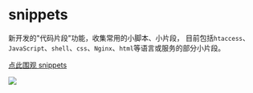 # snippets

新开发的"代码片段"功能，收集常用的小脚本、小片段，
目前包括`htaccess`、`JavaScript`、`shell`、`css`、`Nginx`、`html`等语言或服务的部分小片段。

[点此围观 snippets](https://snippets.fudongdong.com/)

![](https://fudongdong-statics.oss-cn-beijing.aliyuncs.com/images/20220420/97c1d6d262d14e46b8b6a36f33e01c8e.png?x-oss-process=style/z.wiki)
